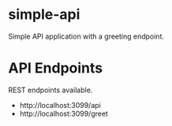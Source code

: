 # simple-api

Simple API application with a greeting endpoint.

# API Endpoints

REST endpoints available.

- http://localhost:3099/api
- http://localhost:3099/greet
